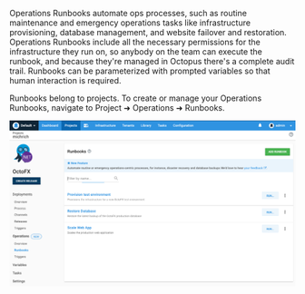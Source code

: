 Operations Runbooks automate ops processes, such as routine maintenance and emergency operations tasks like infrastructure provisioning, database management, and website failover and restoration. Operations Runbooks include all the necessary permissions for the infrastructure they run on, so anybody on the team can execute the runbook, and because they're managed in Octopus there's a complete audit trail. Runbooks can be parameterized with prompted variables so that human interaction is required. 

Runbooks belong to projects. To create or manage your Operations Runbooks, navigate to Project ➜ Operations ➜ Runbooks.

![](images/runbooks-list.png)
